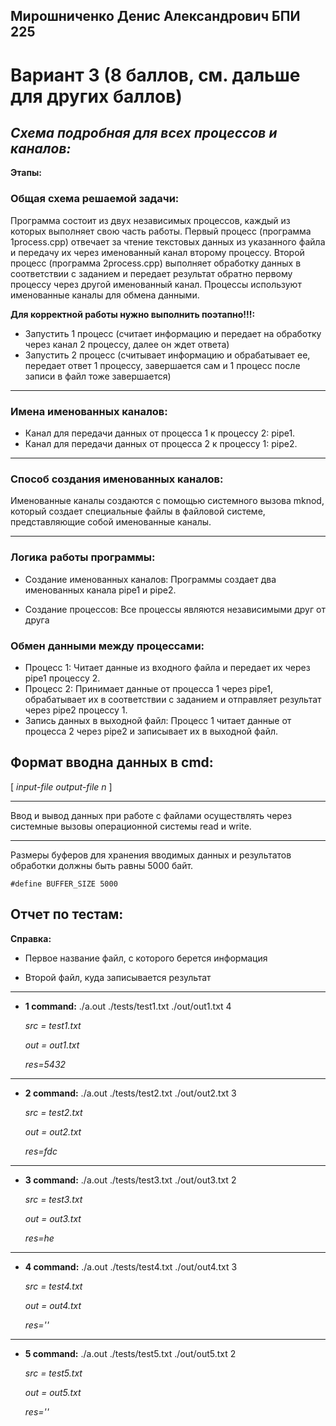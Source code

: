 ## Мирошниченко Денис Александрович БПИ 225

# Вариант 3 (8 баллов, см. дальше для других баллов)

## *Cхема подробная для всех процессов и каналов:*

**Этапы:**

### **Общая схема решаемой задачи:**

Программа состоит из двух независимых процессов, каждый из которых выполняет свою часть работы. Первый процесс (программа 1process.cpp) отвечает за чтение текстовых данных из указанного файла и передачу их через именованный канал второму процессу. Второй процесс (программа 2process.cpp) выполняет обработку данных в соответствии с заданием и передает результат обратно первому процессу через другой именованный канал. Процессы используют именованные каналы для обмена данными.

**Для корректной работы нужно выполнить поэтапно!!!:**

- Запустить 1 процесс (считает информацию и передает на обработку через канал 2 процессу, далее он ждет ответа)
- Запустить 2 процесс (считывает информацию и обрабатывает ее, передает ответ 1 процессу, завершается сам и 1 процесс после записи в файл тоже завершается)
---

### **Имена именованных каналов:**

- Канал для передачи данных от процесса 1 к процессу 2: pipe1.
- Канал для передачи данных от процесса 2 к процессу 1: pipe2.

---

### **Способ создания именованных каналов:**

Именованные каналы создаются с помощью системного вызова mknod, который создает специальные файлы в файловой системе, представляющие собой именованные каналы.

---

### Логика работы программы:

- Создание именованных каналов: Программы создает два именованных канала pipe1 и pipe2.

- Создание процессов: Все процессы являются независимыми друг от друга

### Обмен данными между процессами:

- Процесс 1: Читает данные из входного файла и передает их через pipe1 процессу 2.
- Процесс 2: Принимает данные от процесса 1 через pipe1, обрабатывает их в соответствии с заданием и отправляет результат через pipe2 процессу 1.
- Запись данных в выходной файл: Процесс 1 читает данные от процесса 2 через pipe2 и записывает их в выходной файл.


## Формат вводна данных в cmd:

[ *input-file output-file n* ]

---

Ввод и вывод данных при работе с файлами осуществлять через системные вызовы операционной системы read и write.

---

Размеры буферов для хранения вводимых данных и результатов обработки должны быть равны 5000 байт.

```
#define BUFFER_SIZE 5000
```

## Отчет по тестам:

**Справка:**

- Первое название файл, с которого берется информация

- Второй файл, куда записывается результат


---

- **1 command:** ./a.out ./tests/test1.txt ./out/out1.txt 4
    
    *src = test1.txt*

    *out = out1.txt*

    *res=5432*

---

- **2 command:** ./a.out ./tests/test2.txt ./out/out2.txt 3
    
    *src = test2.txt*

    *out = out2.txt*

    *res=fdc*

---

- **3 command:** ./a.out ./tests/test3.txt ./out/out3.txt 2
    
    *src = test3.txt*

    *out = out3.txt*

    *res=he* 

---

- **4 command:** ./a.out ./tests/test4.txt ./out/out4.txt 3
    
    *src = test4.txt*

    *out = out4.txt*

    *res=''*

---

- **5 command:** ./a.out ./tests/test5.txt ./out/out5.txt 2
    
    *src = test5.txt*

    *out = out5.txt*

    *res=''*